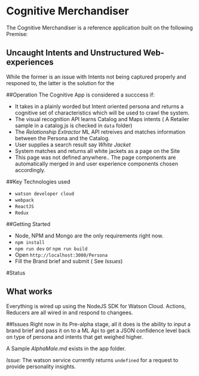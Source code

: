 # Cognitive Merchandiser
The Cognitive Merchandiser is a reference application built on the following Premise:

## Uncaught Intents and Unstructured Web-experiences
While the former is an issue with Intents not being captured properly and responed to, the latter is the solution for the 

##Operation
The Cognitive App  is considered a succcess if:
* It takes in a plainly worded but Intent oriented persona and returns a cognitive set of characteristics which will be used to crawl the system.
* The visual recognition API learns Catalog and Maps intents ( A Retailer sample in a catalog.js is checked in `data` folder)
* The _Relationship Extractor_ ML API retreives and matches information between the Persona and the Catalog.
* User supplies a search result say _White Jacket_
* System matches and returns all white jackets as a page on the Site
* This page was not defined anywhere.. The page components are automatically merged in and user experience components chosen accordingly.

##Key Technologies used
* `watson developer cloud`
* `webpack`
* `ReactJS`
* `Redux`

##Getting Started
* Node, NPM and Mongo are the only requirements right now.
* `npm install`
* `npm run dev` or `npm run build`
* Open `http://localhost:3000/Persona`
* Fill the Brand brief and submit ( See _Issues_)

#Status
## What works
Everything is wired up using the NodeJS SDK for Watson Cloud.
Actions, Reducers are all wired in and respond to changees.

##Issues
Right now in its Pre-alpha stage, all it does is the ability to input a brand brief and pass it on to a ML Api to get a JSON confidence level back on type of persona and intents that get weighed higher.

A Sample _AlphaMale.md_ exists in the app folder. 

*Issue:* The watson service currently returns `undefined` for a request to provide personality insights.



